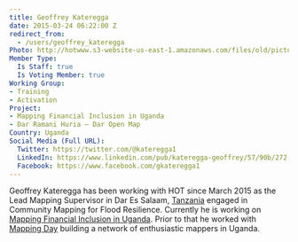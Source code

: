 ```yaml
---
title: Geoffrey Kateregga
date: 2015-03-24 06:22:00 Z
redirect_from:
  - /users/geoffrey_kateregga
Photo: http://hotwww.s3-website-us-east-1.amazonaws.com/files/old/pictures/picture-256-1454138810.jpg
Member Type:
  Is Staff: true
  Is Voting Member: true
Working Group:
- Training
- Activation
Project:
- Mapping Financial Inclusion in Uganda
- Dar Ramani Huria — Dar Open Map
Country: Uganda
Social Media (Full URL):
  Twitter: https://twitter.com/@kateregga1
  LinkedIn: https://www.linkedin.com/pub/kateregga-geoffrey/57/90b/272
  Facebook: https://www.facebook.com/gkateregga1
---
```


<p>Geoffrey Kateregga has been working with HOT since March 2015 as the Lead Mapping Supervisor in Dar Es Salaam, <a href="http://hotosm.org/projects/tanzania">Tanzania</a> engaged in Community Mapping for Flood Resilience. Currently he is working on <a href="https://hotosm.org/projects/mapping_financial_inclusion_in_uganda" target="_blank">Mapping Financial Inclusion in Uganda</a>. Prior to that he worked with <a href="http://www.mappingday.com/" target="_blank">Mapping Day</a> building a network of enthusiastic mappers in Uganda.</p>
